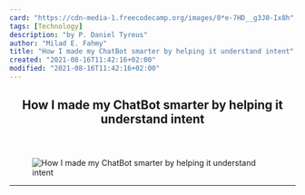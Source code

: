 ```yaml
---
card: "https://cdn-media-1.freecodecamp.org/images/0*e-7HD__g3J0-Ix8h"
tags: [Technology]
description: "by P. Daniel Tyreus"
author: "Milad E. Fahmy"
title: "How I made my ChatBot smarter by helping it understand intent"
created: "2021-08-16T11:42:16+02:00"
modified: "2021-08-16T11:42:16+02:00"
---
```

<div class="site-wrapper">
<main id="site-main" class="site-main outer">
<div class="inner">
<article class="post-full post tag-technology tag-artificial-intelligence tag-chatbots tag-programming tag-tech ">
<header class="post-full-header">
<h1 class="post-full-title">How I made my ChatBot smarter by helping it understand intent</h1>
</header>
<figure class="post-full-image">
<picture>
<source media="(max-width: 700px)" sizes="1px" srcset="data:image/gif;base64,R0lGODlhAQABAIAAAAAAAP///yH5BAEAAAAALAAAAAABAAEAAAIBRAA7 1w">
<source media="(min-width: 701px)" sizes="(max-width: 800px) 400px,
(max-width: 1170px) 700px,
1400px" srcset="https://cdn-media-1.freecodecamp.org/images/0*e-7HD__g3J0-Ix8h 300w,
https://cdn-media-1.freecodecamp.org/images/0*e-7HD__g3J0-Ix8h 600w,
https://cdn-media-1.freecodecamp.org/images/0*e-7HD__g3J0-Ix8h 1000w,
https://cdn-media-1.freecodecamp.org/images/0*e-7HD__g3J0-Ix8h 2000w">
<img onerror="this.style.display='none'" src="https://cdn-media-1.freecodecamp.org/images/0*e-7HD__g3J0-Ix8h" alt="How I made my ChatBot smarter by helping it understand intent">
</picture>
</figure>
<section class="post-full-content">
<div class="post-content medium-migrated-article">
</div>
<hr>
</section>
</article>
</div>
</main>
</div>
<!-- Google Tag Manager (noscript) -->
<!-- End Google Tag Manager (noscript) -->
